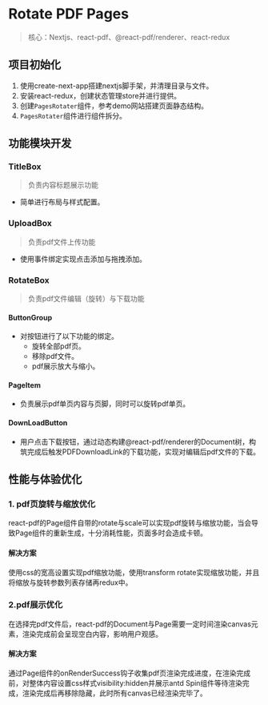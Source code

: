 # Rotate PDF Pages
> 核心：Nextjs、react-pdf、@react-pdf/renderer、react-redux

## 项目初始化
1. 使用create-next-app搭建nextjs脚手架，并清理目录与文件。
2. 安装react-redux，创建状态管理store并进行提供。
3. 创建`PagesRotater`组件，参考demo网站搭建页面静态结构。
4. `PagesRotater`组件进行组件拆分。

## 功能模块开发
### TitleBox
> 负责内容标题展示功能
- 简单进行布局与样式配置。
### UploadBox
> 负责pdf文件上传功能
- 使用事件绑定实现点击添加与拖拽添加。
### RotateBox
> 负责pdf文件编辑（旋转）与下载功能
#### ButtonGroup
- 对按钮进行了以下功能的绑定。
  - 旋转全部pdf页。
  - 移除pdf文件。
  - pdf展示放大与缩小。
#### PageItem
- 负责展示pdf单页内容与页脚，同时可以旋转pdf单页。
#### DownLoadButton
- 用户点击下载按钮，通过动态构建@react-pdf/renderer的Document树，构筑完成后触发PDFDownloadLink的下载功能，实现对编辑后pdf文件的下载。

## 性能与体验优化
### 1. pdf页旋转与缩放优化
react-pdf的Page组件自带的rotate与scale可以实现pdf旋转与缩放功能，当会导致Page组件的重新生成，十分消耗性能，页面多时会造成卡顿。
#### 解决方案
使用css的宽高设置实现pdf缩放功能，使用transform rotate实现缩放功能，并且将缩放与旋转参数列表存储再redux中。

### 2.pdf展示优化
在选择完pdf文件后，react-pdf的Document与Page需要一定时间渲染canvas元素，渲染完成前会呈现空白内容，影响用户观感。
#### 解决方案
通过Page组件的onRenderSuccess钩子收集pdf页渲染完成进度，在渲染完成前，对整体内容设置css样式visibility:hidden并展示antd Spin组件等待渲染完成，渲染完成后再移除隐藏，此时所有canvas已经渲染完毕了。